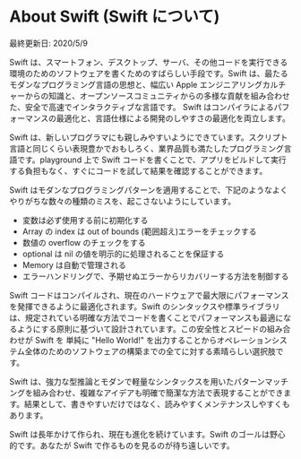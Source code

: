 # About Swift (Swift について)

最終更新日: 2020/5/9

Swift は、スマートフォン、デスクトップ、サーバ、その他コードを実行できる環境のためのソフトウェアを書くためのすばらしい手段です。Swift は、最たるモダンなプログラミング言語の思想と、幅広い Apple エンジニアリングカルチャーからの知識と、オープンソースコミュニティからの多様な貢献を組み合わせた、安全で高速でインタラクティブな言語です。 Swift はコンパイラによるパフォーマンスの最適化と、言語仕様による開発のしやすさの最適化を両立します。

Swift は、新しいプログラマにも親しみやすいようにできています。スクリプト言語と同じくらい表現豊かでおもしろく、業界品質も満たしたプログラミング言語です。playground 上で Swift コードを書くことで、アプリをビルドして実行する負担もなく、すぐにコードを試して結果を確認することができます。

Swift はモダンなプログラミングパターンを適用することで、下記のようなよくやりがちな数々の種類のミスを、起こさないようにしています。

* 変数は必ず使用する前に初期化する
* Array の index は out of bounds \(範囲超え\)エラーをチェックする
* 数値の overflow のチェックをする
* optional は nil の値を明示的に処理されることを保証する
* Memory は自動で管理される
* エラーハンドリングで、予期せぬエラーからリカバリーする方法を制御する

Swift コードはコンパイルされ、現在のハードウェアで最大限にパフォーマンスを発揮できるように最適化されます。Swift のシンタックスや標準ライブラリは、規定されている明確な方法でコードを書くことでパフォーマンスも最適になるようにする原則に基づいて設計されています。この安全性とスピードの組み合わせが Swift を 単純に "Hello World!" を出力することからオペレーションシステム全体のためのソフトウェアの構築までの全てに対する素晴らしい選択肢です。

Swift は、強力な型推論とモダンで軽量なシンタックスを用いたパターンマッチングを組み合わせ、複雑なアイデアも明確で簡潔な方法で表現することができます。結果として、書きやすいだけではなく、読みやすくメンテナンスしやすくもあります。

Swift は長年かけて作られ、現在も進化を続けています。Swift のゴールは野心的です。あなたが Swift で作るものを見るのが待ち遠しいです。
